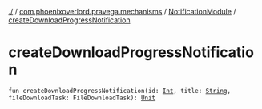 [./](../../index.md) / [com.phoenixoverlord.pravega.mechanisms](../index.md) / [NotificationModule](index.md) / [createDownloadProgressNotification](./create-download-progress-notification.md)

# createDownloadProgressNotification

`fun createDownloadProgressNotification(id: `[`Int`](https://kotlinlang.org/api/latest/jvm/stdlib/kotlin/-int/index.html)`, title: `[`String`](https://kotlinlang.org/api/latest/jvm/stdlib/kotlin/-string/index.html)`, fileDownloadTask: FileDownloadTask): `[`Unit`](https://kotlinlang.org/api/latest/jvm/stdlib/kotlin/-unit/index.html)